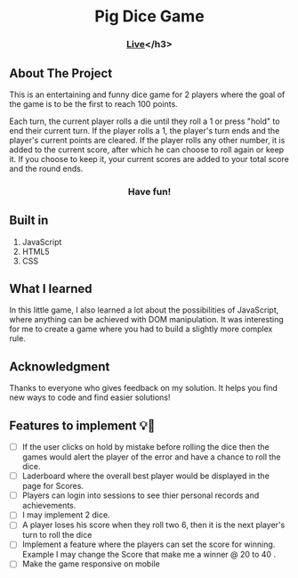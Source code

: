<h1 align="center">Pig Dice Game</h1>

### <h3 align="center"> [Live]([https://kokenydaniel.github.io/Pig-game/](https://pig-game-mazen.netlify.app/))</h3>

## About The Project

This is an entertaining and funny dice game for 2 players where the goal of the game is to be the first to reach 100 points.

Each turn, the current player rolls a die until they roll a 1 or press "hold" to end their current turn.
If the player rolls a 1, the player's turn ends and the player's current points are cleared. If the player rolls any other number, it is added to the current score, after which he can choose to roll again or keep it. If you choose to keep it, your current scores are added to your total score and the round ends.
<h3 align="center">Have fun!</h3>

## Built in

1. JavaScript
2. HTML5
3. CSS

## What I learned

In this little game, I also learned a lot about the possibilities of JavaScript, where anything can be achieved with DOM manipulation. It was interesting for me to create a game where you had to build a slightly more complex rule.

## Acknowledgment

Thanks to everyone who gives feedback on my solution. It helps you find new ways to code and find easier solutions!

## Features to implement 💡🤔
- [ ] If the user clicks on hold by mistake before rolling the dice then the games would alert the player of the error and have a chance to roll the dice.
- [ ] Laderboard where the overall best player would be displayed in the page for Scores.
- [ ] Players can login into sessions to see thier personal records and achievements.
- [ ] I may implement 2 dice.
- [ ] A player loses his score when they roll two 6, then it is the next player's turn to roll the dice
- [ ] Implement a feature where the players can set the score for winning. Example I may change the Score that make me a winner @ 20 to 40 .
- [ ] Make the game responsive on mobile 
